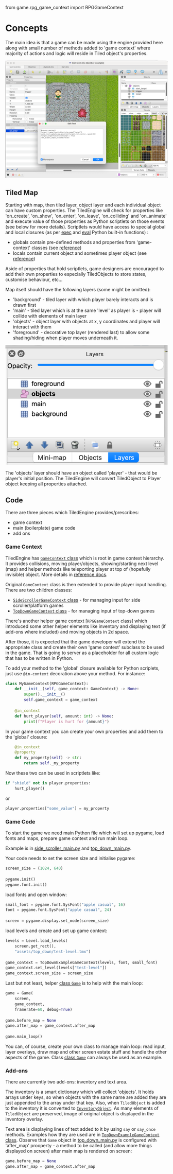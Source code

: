 from game.rpg_game_context import RPGGameContext

# Concepts

The main idea is that a game can be made using the engine provided here along with small number of
methods added to 'game context' where majority of actions and logic will reside in
Tiled object's properties.

![example tiled scriplet](example-tiled-1.png "Example")

## Tiled Map

Starting with map, then tiled layer, object layer and each individual object can have custom
properties. The TiledEngine will check for properties like 'on_create', 'on_show', 'on_enter',
'on_leave', 'on_colliding' and 'on_animate' and execute value of those properties as Python
scriptlets on those events (see below for more details). Scriptlets would have access
to special global and local closures (as per [exec](https://docs.python.org/3/library/functions.html#exec)
and [eval](https://docs.python.org/3/library/functions.html#eval) Python built-in functions) :
- globals contain pre-defined methods and properties from 'game-context' classes (see [reference](reference.md))
- locals contain current object and sometimes player object (see [reference](reference.md))

Aside of properties that hold scriptlets, game designers are encouraged to add their own properties
to especially TiledObjects to store states, customise behaviour, etc...

Map itself should have the following layers (some might be omitted):
- 'background' - tiled layer with which player barely interacts and is drawn first
- 'main' - tiled layer which is at the same 'level' as player is - player will collide with elements of main layer
- 'objects' - object layer with objects at x, y coordinates and player will interact with them
- 'foreground' - decorative top layer (rendered last) to allow some shading/hiding when player moves underneath it.

![example tiled layers](layers-tiled.png)

The 'objects' layer should have an object called 'player' - that would be player's initial position.
The TiledEngine will convert TiledObject to Player object keeping all properties attached.

## Code

There are three pieces which TiledEngine provides/prescribes:
- game context
- main (boilerplate) game code
- add ons

### Game Context

TiledEngine has [`GameContext` class](../engine/game_context.py) which is root in
game context hierarchy. It provides collisions, moving player/objects, showing/starting
next level (map) and helper methods like teleporting player at top of (hopefully invisible)
object. More details in [reference docs](docs/reference.md#game-context).

Original `GameContext` class is then extended to provide player input handling. There
are two children classes:
- [`SideScrollerGameContext` class](../game/side_scroller_game_context.py) - for managing input
  for side scroller/platform games
- [`TopDownGameContext` class](../game/top_down_game_context.py) - for managing input of
  top-down games

There's another helper game context [`RPGGameContext` class] which introduced some other
helper elements like inventory and displaying text (if add-ons where included) and moving
objects in 2d space.

After those, it is expected that the game developer will extend the appropriate class
and create their own 'game context' subclass to be used in the game. That is going to
server as a placeholder for all custom logic that has to be written in Python.

To add your method to the 'global' closure available for Python scriplets, just use
`@in-context` decoration above your method. For instance:

```python
class MyGameContext(RPGGameContext):
    def __init__(self, game_context: GameContext) -> None:
        super().__init__()
        self.game_context = game_context

    @in_context
    def hurt_player(self, amount: int) -> None:
        print(f"Player is hurt for {amount}")
```

In your game context you can create your own properties and add them to the 'global' closure:

```python
    @in_context
    @property
    def my_property(self) -> str:
        return self._my_property
```

Now these two can be used in scriptlets like:

```python
if "shield" not in player.properties:
    hurt_player()
```

or

```python
player.properties["some_value"] = my_property
```


### Game Code

To start the game we need main Python file which will set up pygame, load fonts and maps,
prepare game context and run main loop.

Example is in [side_scroller_main.py](../examples/side_scroller_main.py) and
[top_down_main.py](../examples/top_down_main.py).

Your code needs to set the screen size and initialise pygame:
```python
screen_size = (1024, 640)

pygame.init()
pygame.font.init()
```

load fonts and open window:

```python
small_font = pygame.font.SysFont("apple casual", 16)
font = pygame.font.SysFont("apple casual", 24)

screen = pygame.display.set_mode(screen_size)
```

load levels and create and set up game context:
```python
levels = Level.load_levels(
    screen.get_rect(),
    "assets/top_down/test-level.tmx")

game_context = TopDownExampleGameContext(levels, font, small_font)
game_context.set_level(levels["test-level"])
game_context.screen_size = screen_size
```

Last but not least, helper [class `Game`](../engine/game.py) is to help with the main loop:
```python
game = Game(
    screen,
    game_context,
    framerate=60, debug=True)

game.before_map = None
game.after_map = game_context.after_map

game.main_loop()
```

You can, of course, create your own class to manage main loop: read input,
layer overlays, draw map and other screen estate stuff and handle the other aspects of the game.
Class [class `Game`](../engine/game.py)  can always be used as an example.


### Add-ons

There are currently two add-ons: inventory and text area.

The inventory is a smart dictionary which will collect 'objects'. It holds
arrays under keys, so when objects with the same name are added they are just
appended to the array under that key.  Also, when `TiledObject` is added to
the inventory it is converted to [`InventoryObject`](../game/overlays/inventory.py).
As many elements of `TiledObject` are preserved, image of original object is displayed
in the inventory overlay.

Text area is displaying lines of text added to it by using `say` or `say_once` methods.
Examples how they are used are in [`TopDownExampleGameContext` class](../examples/top_down_example_game_context.py).
Observe that `Game` object in [top_down_main.py](../examples/top_down_main.py) is configured
with 'after_map' prooperty - a method to be called (and allow more things displayed on screen)
after main map is rendered on screen:

```python
game.before_map = None
game.after_map = game_context.after_map
```
